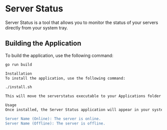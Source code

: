 # Server Status

Server Status is a tool that allows you to monitor the status of your servers directly from your system tray.

## Building the Application

To build the application, use the following command:

```bash
go run build

Installation
To install the application, use the following command:

./install.sh

This will move the serverstatus executable to your Applications folder and set it to start automatically when your macOS laptop starts.

Usage
Once installed, the Server Status application will appear in your system tray. Click on a server to open its website. The server's status is indicated by the text of the menu item:

Server Name (Online): The server is online.
Server Name (Offline): The server is offline.
```

